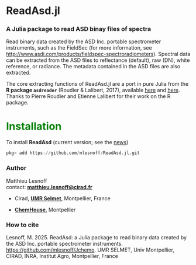 # ReadAsd.jl 

### A Julia package to read ASD binay files of spectra

Read binary data created by the ASD Inc. portable spectrometer instruments, such as the FieldSec (for more information, 
see <http://www.asdi.com/products/fieldspec-spectroradiometers>). Spectral data can be extracted from the ASD files to 
reflectance (default), raw (DN), white reference, or radiance. The metadata contained in the ASD files are also extracted. 

The core extracting functions of ReadAsd.jl are a port in pure Julia from the **R package `asdreader`** 
(Roudier & Lalibert, 2017), available [here](https://cran.r-project.org/web/packages/asdreader/index.html) and 
[here](https://github.com/pierreroudier/asdreader). Thanks to Pierre Roudier and Etienne Lalibert for their work 
on the R package.

# <span style="color:green"> **Installation** </span> 

To install **ReadAsd** (current version; see the [news](news.md))

```julia
pkg> add https://github.com/mlesnoff/ReadAsd.jl.git
```

### **Author**

Matthieu Lesnoff     
contact: **matthieu.lesnoff@cirad.fr**

- Cirad, [**UMR Selmet**](https://umr-selmet.cirad.fr/en), Montpellier, France

- [**ChemHouse**](https://www.chemproject.org/ChemHouse), Montpellier

### **How to cite**

Lesnoff, M. 2025. ReadAsd: a Julia package to read binary data created by the ASD Inc. portable spectrometer instruments. 
https://github.com/mlesnoff/Jchemo. UMR SELMET, Univ Montpellier, CIRAD, INRA, Institut Agro, Montpellier, France


